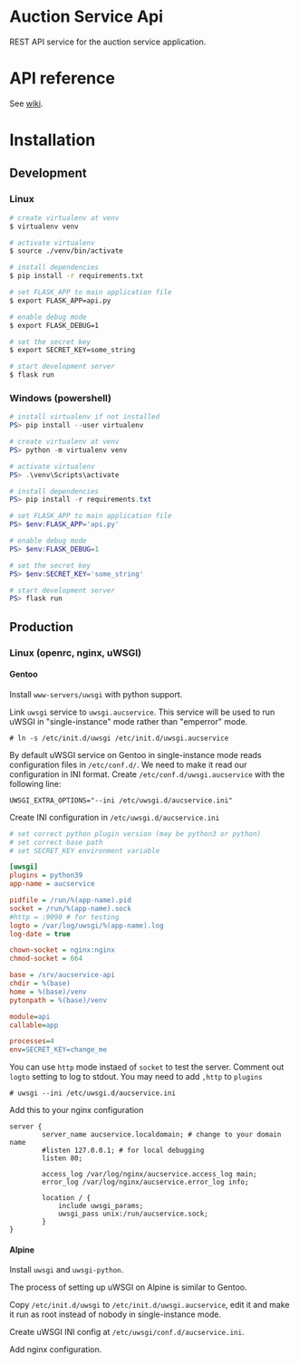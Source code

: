 # Auction Service Api

REST API service for the auction service application.

# API reference

See [wiki](https://github.com/aucservice/aucservice-api/wiki/REST-API).

# Installation

## Development

### Linux

```bash
# create virtualenv at venv
$ virtualenv venv

# activate virtualenv
$ source ./venv/bin/activate

# install dependencies
$ pip install -r requirements.txt 

# set FLASK_APP to main application file
$ export FLASK_APP=api.py

# enable debug mode
$ export FLASK_DEBUG=1

# set the secret key
$ export SECRET_KEY=some_string

# start development server
$ flask run
```

### Windows (powershell)

```powershell
# install virtualenv if not installed
PS> pip install --user virtualenv

# create virtualenv at venv
PS> python -m virtualenv venv

# activate virtualenv
PS> .\venv\Scripts\activate 

# install dependencies
PS> pip install -r requirements.txt 

# set FLASK_APP to main application file
PS> $env:FLASK_APP='api.py'

# enable debug mode
PS> $env:FLASK_DEBUG=1

# set the secret key
PS> $env:SECRET_KEY='some_string'

# start development server
PS> flask run
```

## Production

### Linux (openrc, nginx, uWSGI)

#### Gentoo

Install `www-servers/uwsgi` with python support.

Link `uwsgi` service to `uwsgi.aucservice`. This service will be used to run uWSGI in "single-instance" mode rather than "emperror" mode.

```
# ln -s /etc/init.d/uwsgi /etc/init.d/uwsgi.aucservice
```

By default uWSGI service on Gentoo in single-instance mode reads configuration files in `/etc/conf.d/`. We need to make it read our configuration in INI format. Create `/etc/conf.d/uwsgi.aucservice` with the following line:

```
UWSGI_EXTRA_OPTIONS="--ini /etc/uwsgi.d/aucservice.ini"
```

Create INI configuration in `/etc/uwsgi.d/aucservice.ini`

```ini
# set correct python plugin version (may be python3 or python)
# set correct base path
# set SECRET_KEY environment variable

[uwsgi]
plugins = python39
app-name = aucservice

pidfile = /run/%(app-name).pid
socket = /run/%(app-name).sock
#http = :9090 # for testing
logto = /var/log/uwsgi/%(app-name).log
log-date = true

chown-socket = nginx:nginx
chmod-socket = 664

base = /srv/aucservice-api
chdir = %(base)
home = %(base)/venv
pytonpath = %(base)/venv

module=api
callable=app

processes=4
env=SECRET_KEY=change_me
```

You can use `http` mode instaed of `socket` to test the server. Comment out `logto` setting to log to stdout. You may need to add `,http` to `plugins`

```
# uwsgi --ini /etc/uwsgi.d/aucservice.ini
```

Add this to your nginx configuration

```
server {
		server_name aucservice.localdomain; # change to your domain name
		#listen 127.0.0.1; # for local debugging
		listen 80;

		access_log /var/log/nginx/aucservice.access_log main;
		error_log /var/log/nginx/aucservice.error_log info;

		location / {
			include uwsgi_params;
			uwsgi_pass unix:/run/aucservice.sock;
		}
}
```

#### Alpine

Install `uwsgi` and `uwsgi-python`.

The process of setting up uWSGI on Alpine is similar to Gentoo.

Copy `/etc/init.d/uwsgi` to `/etc/init.d/uwsgi.aucservice`, edit it and make it run as root instead of nobody in single-instance mode.

Create uWSGI INI config at `/etc/uwsgi/conf.d/aucservice.ini`.

Add nginx configuration.
